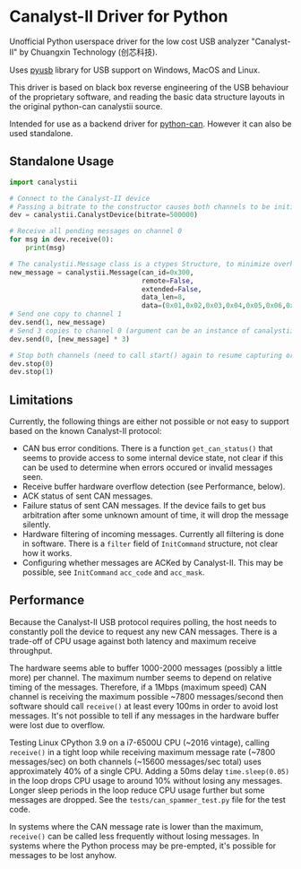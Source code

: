 # Canalyst-II Driver for Python

Unofficial Python userspace driver for the low cost USB analyzer "Canalyst-II" by Chuangxin Technology (创芯科技).

Uses [pyusb](https://pyusb.github.io/pyusb/) library for USB support on Windows, MacOS and Linux.

This driver is based on black box reverse engineering of the USB behaviour of the proprietary software, and reading the basic data structure layouts in the original python-can canalystii source.

Intended for use as a backend driver for [python-can](https://python-can.readthedocs.io/). However it can also be used standalone.

## Standalone Usage

```py
import canalystii

# Connect to the Canalyst-II device
# Passing a bitrate to the constructor causes both channels to be initialized and started.
dev = canalystii.CanalystDevice(bitrate=500000)

# Receive all pending messages on channel 0
for msg in dev.receive(0):
    print(msg)

# The canalystii.Message class is a ctypes Structure, to minimize overhead
new_message = canalystii.Message(can_id=0x300,
                                 remote=False,
                                 extended=False,
                                 data_len=8,
                                 data=(0x01,0x02,0x03,0x04,0x05,0x06,0x07,0x08))
# Send one copy to channel 1
dev.send(1, new_message)
# Send 3 copies to channel 0 (argument can be an instance of canalystii.Message or a list of instances)
dev.send(0, [new_message] * 3)

# Stop both channels (need to call start() again to resume capturing or send any messages)
dev.stop(0)
dev.stop(1)
```

## Limitations

Currently, the following things are either not possible or not easy to support based on the known Canalyst-II protocol:

* CAN bus error conditions. There is a function `get_can_status()` that seems to provide access to some internal device state, not clear if this can be used to determine when errors occured or invalid messages seen.
* Receive buffer hardware overflow detection (see Performance, below).
* ACK status of sent CAN messages.
* Failure status of sent CAN messages. If the device fails to get bus arbitration after some unknown amount of time, it will drop the message silently.
* Hardware filtering of incoming messages. Currently all filtering is done in software. There is a `filter` field of `InitCommand` structure, not clear how it works.
* Configuring whether messages are ACKed by Canalyst-II. This may be possible, see `InitCommand` `acc_code` and `acc_mask`.

## Performance

Because the Canalyst-II USB protocol requires polling, the host needs to constantly poll the device to request any new CAN messages. There is a trade-off of CPU usage against both latency and maximum receive throughput.

The hardware seems able to buffer 1000-2000 messages (possibly a little more) per channel. The maximum number seems to depend on relative timing of the messages. Therefore, if a 1Mbps (maximum speed) CAN channel is receiving the maximum possible ~7800 messages/second then software should call `receive()` at least every 100ms in order to avoid lost messages. It's not possible to tell if any messages in the hardware buffer were lost due to overflow.

Testing Linux CPython 3.9 on a i7-6500U CPU (~2016 vintage), calling `receive()` in a tight loop while receiving maximum message rate (~7800 messages/sec) on both channels (~15600 messages/sec total)  uses approximately 40% of a single CPU. Adding a 50ms delay `time.sleep(0.05)` in the loop drops CPU usage to around 10% without losing any messages. Longer sleep periods in the loop reduce CPU usage further but some messages are dropped. See the `tests/can_spammer_test.py` file for the test code.

In systems where the CAN message rate is lower than the maximum, `receive()` can be called less frequently without losing messages. In systems where the Python process may be pre-empted, it's possible for messages to be lost anyhow.
